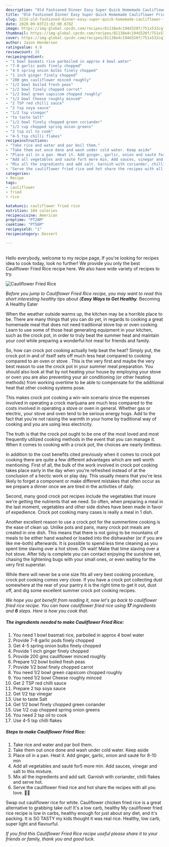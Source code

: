 ```yaml
---
description: "Old Fashioned Dinner Easy Super Quick Homemade Cauliflower Fried Rice"
title: "Old Fashioned Dinner Easy Super Quick Homemade Cauliflower Fried Rice"
slug: 3216-old-fashioned-dinner-easy-super-quick-homemade-cauliflower-fried-rice
date: 2020-09-03T21:02:00.678Z
image: https://img-global.cpcdn.com/recipes/81138e4c194d320f/751x532cq70/cauliflower-fried-rice-recipe-main-photo.jpg
thumbnail: https://img-global.cpcdn.com/recipes/81138e4c194d320f/751x532cq70/cauliflower-fried-rice-recipe-main-photo.jpg
cover: https://img-global.cpcdn.com/recipes/81138e4c194d320f/751x532cq70/cauliflower-fried-rice-recipe-main-photo.jpg
author: Jason Henderson
ratingvalue: 4.9
reviewcount: 15
recipeingredient:
- "1 bowl basmati rice parboiled in approx 4 bowl water"
- "7-8 garlic pods finely chopped"
- "4-5 spring onion bulbs finely chopped"
- "1 inch ginger finely chopped"
- "200 gms cauliflower minced roughly"
- "1/2 bowl boiled fresh peas"
- "1/2 bowl finely chopped carrot"
- "1/2 bowl green capsicom chopped roughly"
- "1/2 bowl Cheese roughly minced"
- "2 TSP red chilli sauce"
- "2 tsp soya sauce"
- "1/2 tsp vinegar"
- "to taste Salt"
- "1/2 bowl finely chopped green coriander"
- "1/2 cup chopped spring onion greens"
- "2 tsp oil to cook"
- "4-5 tsp chilli flakes"
recipeinstructions:
- "Take rice and water and par boil them."
- "Take them out once done and wash under cold water. Keep aside"
- "Place oil in a pan. Heat it. Add ginger, garlic, onion and sauté for 8-10 min"
- "Add all vegetables and sauté for5 more min. Add sauces, vinegar and salt to this mixture."
- "Mix all the ingredients and add salt. Garnish with coriander, chilli flakes and serve hot."
- "Serve the cauliflower fried rice and hot share the recipes with all you love. 🤗😊"
categories:
- Recipe
tags:
- cauliflower
- fried
- rice

katakunci: cauliflower fried rice 
nutrition: 184 calories
recipecuisine: American
preptime: "PT28M"
cooktime: "PT56M"
recipeyield: "1"
recipecategory: Dessert

---
```

<br>
Hello everybody, welcome to my recipe page, If you're looking for recipes idea to cook today, look no further! We provide you only the best Cauliflower Fried Rice recipe here. We also have wide variety of recipes to try.
<br>


![Cauliflower Fried Rice](https://img-global.cpcdn.com/recipes/81138e4c194d320f/751x532cq70/cauliflower-fried-rice-recipe-main-photo.jpg)

<i>Before you jump to Cauliflower Fried Rice recipe, you may want to read this short interesting healthy tips about {<strong>Easy Ways to Get Healthy</strong>.</i>
Becoming A Healthy Eater


When the weather outside warms up, the kitchen may be a horrible place to be. There are many things that you can do yet, in regards to cooking a great homemade meal that does not need traditional stove top or oven cooking. Learn to use some of those heat generating equipment in your kitchen, such as the crock pot, in order to truly beat the summer heat and maintain your cool while preparing a wonderful hot meal for friends and family.

So, how can crock pot cooking actually help beat the heat? Simply put, the crock pot in and of itself sets off much less heat compared to cooking compared to an oven or stove . This is the very first and maybe the very best reason to use the crock pot in your summer meal preparation. You should also look at that by not heating your house by employing your stove or oven you are also preventing your air conditioning (or other heating methods) from working overtime to be able to compensate for the additional heat that other cooking systems pose.

This makes crock pot cooking a win-win scenario since the expenses involved in operating a crock marijuana are much less compared to the costs involved in operating a stove or oven in general. Whether gas or electric, your stove and oven tend to be serious energy hogs. Add to the fact that you're not raising the warmth in your home by traditional way of cooking and you are using less electricity.

 The truth is that the crock pot ought to be one of the most loved and most frequently utilized cooking methods in the event that you can manage it. When it comes to cooking with a crock pot, the choices are nearly limitless.  



In addition to the cost benefits cited previously when it comes to crock pot cooking there are quite a few different advantages which are well worth mentioning. First of all, the bulk of the work involved in crock pot cooking takes place early in the day when you're refreshed instead of at the conclusion of a hectic work or play day. This usually means that you're less likely to forget a component or make different mistakes that often occur as we prepare a dinner once we are tired in the activities of daily.

Second, many good crock pot recipes include the vegetables that insure we're getting the nutrients that we need. So often, when preparing a meal in the last moment, vegetables and other side dishes have been made in favor of expedience. Crock pot cooking many cases is really a meal in 1 dish.

Another excellent reason to use a crock pot for the summertime cooking is the ease of clean up.  Unlike pots and pans, many crock pot meals are created in one dish. This means that there is not going to be mountains of meals to be either hand washed or loaded into the dishwasher (or if you are like me-both) afterwards. It is possible to spend less time cleaning as you spent time slaving over a hot stove. Oh wait! Make that time slaving over a hot stove. After tidy is complete you can contact enjoying the sunshine set, chasing the lightening bugs with your small ones, or even waiting for the very first superstar.

While there will never be a one size fits all very best cooking procedure, crock pot cooking comes very close. If you have a crock pot collecting dust somewhere at the rear of your pantry it is the right time to get it out, dust off, and dig some excellent summer crock pot cooking recipes.


<i>We hope you got benefit from reading it, now let's go back to cauliflower fried rice recipe. You can have cauliflower fried rice using <strong>17</strong> ingredients and <strong>6</strong> steps. Here is how you cook that.
</i>

##### The ingredients needed to make Cauliflower Fried Rice:

1. You need 1 bowl basmati rice, parboiled in approx 4 bowl water
1. Provide 7-8 garlic pods finely chopped
1. Get 4-5 spring onion bulbs finely chopped
1. Provide 1 inch ginger finely chopped
1. Provide 200 gms cauliflower minced roughly
1. Prepare 1/2 bowl boiled fresh peas
1. Provide 1/2 bowl finely chopped carrot
1. You need 1/2 bowl green capsicom chopped roughly
1. You need 1/2 bowl Cheese roughly minced
1. Get 2 TSP red chilli sauce
1. Prepare 2 tsp soya sauce
1. Get 1/2 tsp vinegar
1. Use to taste Salt
1. Get 1/2 bowl finely chopped green coriander
1. Use 1/2 cup chopped spring onion greens
1. You need 2 tsp oil to cook
1. Use 4-5 tsp chilli flakes


##### Steps to make Cauliflower Fried Rice:

1. Take rice and water and par boil them.
1. Take them out once done and wash under cold water. Keep aside
1. Place oil in a pan. Heat it. Add ginger, garlic, onion and sauté for 8-10 min
1. Add all vegetables and sauté for5 more min. Add sauces, vinegar and salt to this mixture.
1. Mix all the ingredients and add salt. Garnish with coriander, chilli flakes and serve hot.
1. Serve the cauliflower fried rice and hot share the recipes with all you love. 🤗😊


Swap out cauliflower rice for white. Cauliflower chicken fried rice is a great alternative to grabbing take out! It&#39;s a low carb, healthy My cauliflower fried rice recipe is low in carbs, healthy enough for just about any diet, and it&#39;s packing. It is SO TASTY my kids thought it was real rice. Healthy, low carb, super light and flavourful. 

<i>If you find this Cauliflower Fried Rice recipe useful please share it to your friends or family, thank you and good luck.</i>
